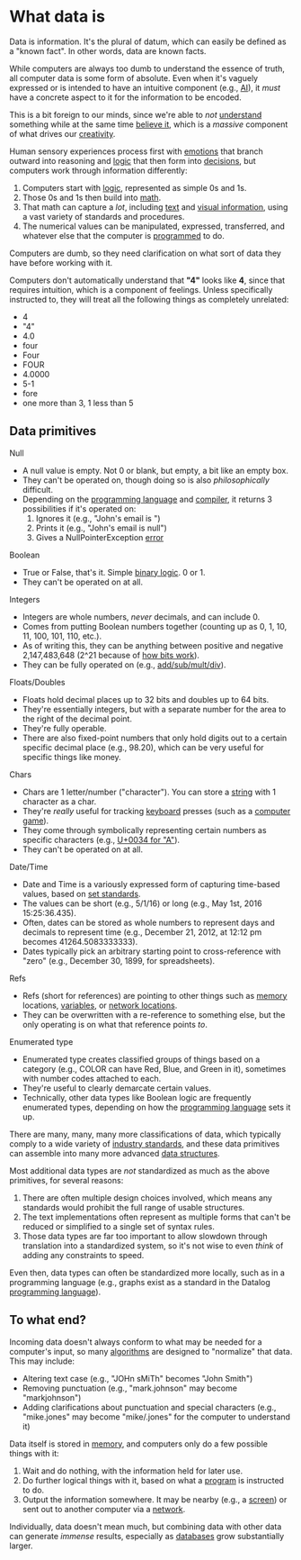 
# What data is

Data is information. It's the plural of datum, which can easily be defined as a "known fact". In other words, data are known facts.

While computers are always too dumb to understand the essence of truth, all computer data is some form of absolute. Even when it's vaguely expressed or is intended to have an intuitive component (e.g., [AI](computers-ai.md)), it *must* have a concrete aspect to it for the information to be encoded.

This is a bit foreign to our minds, since we're able to *not* [understand](understanding.md) something while at the same time [believe it](understanding-certainty.md), which is a *massive* component of what drives our [creativity](mind-creativity.md).

Human sensory experiences process first with [emotions](mind-feelings.md) that branch outward into reasoning and [logic](logic.md) that then form into [decisions](people-decisions.md), but computers work through information differently:

1. Computers start with [logic](logic-cs.md), represented as simple 0s and 1s.
2. Those 0s and 1s then build into [math](math-cs.md).
3. That math can capture a *lot*, including [text](computers-ocr.md) and [visual information](engineering-camera.md), using a vast variety of standards and procedures.
4. The numerical values can be manipulated, expressed, transferred, and whatever else that the computer is [programmed](computers-programming.md) to do.

Computers are dumb, so they need clarification on what sort of data they have before working with it.

Computers don't automatically understand that **"4"** looks like **4**, since that requires intuition, which is a component of feelings. Unless specifically instructed to, they will treat all the following things as completely unrelated:

- 4
- "4"
- 4.0
- four
- Four
- FOUR
- 4.0000
- 5-1
- fore
- one more than 3, 1 less than 5

## Data primitives

Null

- A null value is empty. Not 0 or blank, but empty, a bit like an empty box.
- They can't be operated on, though doing so is also *philosophically* difficult.
- Depending on the [programming language](computers-languages.md) and [compiler](computers-compilers.md), it returns 3 possibilities if it's operated on:
  1. Ignores it (e.g., "John's email is ")
  2. Prints it (e.g., "John's email is null")
  3. Gives a NullPointerException [error](computers-software-redesign.md)

Boolean

- True or False, that's it. Simple [binary logic](logic-cs.md). 0 or 1.
- They can't be operated on at all.

Integers

- Integers are whole numbers, *never* decimals, and can include 0.
- Comes from putting Boolean numbers together (counting up as 0, 1, 10, 11, 100, 101, 110, etc.).
- As of writing this, they can be anything between positive and negative 2,147,483,648 (2^21 because of [how bits work](computers-alu.md)).
- They can be fully operated on (e.g., [add/sub/mult/div](math-cs.md)).

Floats/Doubles

- Floats hold decimal places up to 32 bits and doubles up to 64 bits.
- They're essentially integers, but with a separate number for the area to the right of the decimal point.
- They're fully operable.
- There are also fixed-point numbers that only hold digits out to a certain specific decimal place (e.g., 98.20), which can be very useful for specific things like money.

Chars

- Chars are 1 letter/number ("character"). You can store a [string](data-structures.md) with 1 character as a char.
- They're *really* useful for tracking [keyboard](computers-keyboard.md) presses (such as a [computer game](computers-software-gamedev.md)).
- They come through symbolically representing certain numbers as specific characters (e.g., [U+0034 for "A"](computers-keyboard.md)).
- They can't be operated on at all.

Date/Time

- Date and Time is a variously expressed form of capturing time-based values, based on [set standards](standards-computers.md).
- The values can be short (e.g., 5/1/16) or long (e.g., May 1st, 2016 15:25:36.435).
- Often, dates can be stored as whole numbers to represent days and decimals to represent time (e.g., December 21, 2012, at 12:12 pm becomes 41264.5083333333).
- Dates typically pick an arbitrary starting point to cross-reference with "zero" (e.g., December 30, 1899, for spreadsheets).

Refs

- Refs (short for references) are pointing to other things such as [memory](computers-memory.md) locations, [variables](computers-programming.md), or [network locations](networks-computer.md).
- They can be overwritten with a re-reference to something else, but the only operating is on what that reference points *to*.

Enumerated type

- Enumerated type creates classified groups of things based on a category (e.g., COLOR can have Red, Blue, and Green in it), sometimes with number codes attached to each.
- They're useful to clearly demarcate certain values.
- Technically, other data types like Boolean logic are frequently enumerated types, depending on how the [programming language](computers-languages.md) sets it up.

There are many, many, many more classifications of data, which typically comply to a wide variety of [industry standards](standards-computers.md), and these data primitives can assemble into many more advanced [data structures](data-structures.md).

Most additional data types are *not* standardized as much as the above primitives, for several reasons:

1. There are often multiple design choices involved, which means any standards would prohibit the full range of usable structures.
2. The text implementations often represent as multiple forms that can't be reduced or simplified to a single set of syntax rules.
3. Those data types are far too important to allow slowdown through translation into a standardized system, so it's not wise to even *think* of adding any constraints to speed.

Even then, data types can often be standardized more locally, such as in a programming language (e.g., graphs exist as a standard in the Datalog [programming language](computers-languages.md)).

## To what end?

Incoming data doesn't always conform to what may be needed for a computer's input, so many [algorithms](computers-programming-algorithms.md) are designed to "normalize" that data. This may include:

- Altering text case (e.g., "JOHn sMiTh" becomes "John Smith")
- Removing punctuation (e.g., "mark.johnson" may become "markjohnson")
- Adding clarifications about punctuation and special characters (e.g., "mike.jones" may become "mike/.jones" for the computer to understand it)

Data itself is stored in [memory](computers-memory.md), and computers only do a few possible things with it:

1. Wait and do nothing, with the information held for later use.
2. Do further logical things with it, based on what a [program](computers-programming.md) is instructed to do.
3. Output the information somewhere. It may be nearby (e.g., a [screen](engineering-screen.md)) or sent out to another computer via a [network](networks-computer.md).

Individually, data doesn't mean much, but combining data with other data can generate *immense* results, especially as [databases](database.md) grow substantially larger.

